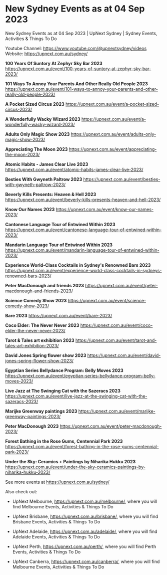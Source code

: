 # New Sydney Events as at 04 Sep 2023
New Sydney Events as at 04 Sep 2023 | UpNext Sydney | Sydney Events, Activities &amp; Things To Do

Youtube Channel: https://www.youtube.com/@upnextsydney/videos 
Website: https://upnext.com.au/sydney/


**100 Years Of Suntory At Zephyr Sky Bar 2023**
 https://upnext.com.au/event/100-years-of-suntory-at-zephyr-sky-bar-2023/

**101 Ways To Annoy Your Parents And Other Really Old People 2023**
 https://upnext.com.au/event/101-ways-to-annoy-your-parents-and-other-really-old-people-2023/

**A Pocket Sized Circus 2023**
 https://upnext.com.au/event/a-pocket-sized-circus-2023/

**A Wonderfully Wacky Wizard 2023**
 https://upnext.com.au/event/a-wonderfully-wacky-wizard-2023/

**Adults Only Magic Show 2023**
 https://upnext.com.au/event/adults-only-magic-show-2023/

**Appreciating The Moon 2023**
 https://upnext.com.au/event/appreciating-the-moon-2023/

**Atomic Habits - James Clear Live 2023**
 https://upnext.com.au/event/atomic-habits-james-clear-live-2023/

**Besties With Gwyneth Paltrow 2023**
 https://upnext.com.au/event/besties-with-gwyneth-paltrow-2023/

**Beverly Kills Presents: Heaven & Hell 2023**
 https://upnext.com.au/event/beverly-kills-presents-heaven-and-hell-2023/

**Know Our Names 2023**
 https://upnext.com.au/event/know-our-names-2023/

**Cantonese Language Tour of Entwined Within 2023**
 https://upnext.com.au/event/cantonese-language-tour-of-entwined-within-2023/

**Mandarin Language Tour of Entwined Within 2023**
 https://upnext.com.au/event/mandarin-language-tour-of-entwined-within-2023/

**Experience World-Class Cocktails in Sydney's Renowned Bars 2023**
 https://upnext.com.au/event/experience-world-class-cocktails-in-sydneys-renowned-bars-2023/

**Peter MacDonough and friends 2023**
 https://upnext.com.au/event/peter-macdonough-and-friends-2023/

**Science Comedy Show 2023**
 https://upnext.com.au/event/science-comedy-show-2023/

**Bare 2023**
 https://upnext.com.au/event/bare-2023/

**Coco Elder: The Never Never 2023**
 https://upnext.com.au/event/coco-elder-the-never-never-2023/

**Tarot & Tales art exhibition 2023**
 https://upnext.com.au/event/tarot-and-tales-art-exhibition-2023/

**David Jones Spring flower show 2023**
 https://upnext.com.au/event/david-jones-spring-flower-show-2023/

**Egyptian Series Bellydance Program: Belly Moves 2023**
 https://upnext.com.au/event/egyptian-series-bellydance-program-belly-moves-2023/

**Live Jazz at The Swinging Cat with the Sazeracs 2023**
 https://upnext.com.au/event/live-jazz-at-the-swinging-cat-with-the-sazeracs-2023/

**Marijke Greenway paintings 2023**
 https://upnext.com.au/event/marijke-greenway-paintings-2023/

**Peter MacDonough 2023**
 https://upnext.com.au/event/peter-macdonough-2023/

**Forest Bathing in the Rose Gums, Centennial Park 2023**
 https://upnext.com.au/event/forest-bathing-in-the-rose-gums-centennial-park-2023/

**Under the Sky: Ceramics + Paintings by Niharika Hukku 2023**
 https://upnext.com.au/event/under-the-sky-ceramics-paintings-by-niharika-hukku-2023/



See more events at https://upnext.com.au/sydney/


Also check out:

* UpNext Melbourne, https://upnext.com.au/melbourne/, where you will find Melbourne Events, Activities & Things To Do

* UpNext Brisbane, https://upnext.com.au/brisbane/, where you will find Brisbane Events, Activities & Things To Do

* UpNext Adelaide, https://upnext.com.au/adelaide/, where you will find Adelaide Events, Activities & Things To Do

* UpNext Perth, https://upnext.com.au/perth/, where you will find Perth Events, Activities & Things To Do

* UpNext Canberra, https://upnext.com.au/canberra/, where you will find Melbourne Events, Activities & Things To Do